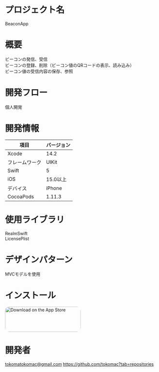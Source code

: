 # プロジェクト名
BeaconApp

# 概要
ビーコンの発信、受信<br>
ビーコンの登録、削除（ビーコン値のQRコードの表示、読み込み）<br>
ビーコン値の受信内容の保存、参照<br>

# 開発フロー
個人開発

# 開発情報
| 項目 | バージョン |
| --- | --- |
| Xcode | 14.2 |
| フレームワーク | UIKit |
| Swift | 5 |
| iOS | 15.0以上 |
| デバイス | iPhone |
| CocoaPods | 1.11.3 |

# 使用ライブラリ
RealmSwift<br>
LicensePlist<br>

# デザインパターン
MVCモデルを使用

# インストール
<a href="https://apps.apple.com/us/app/beaconapp/id1621993978?itsct=apps_box_badge&amp;itscg=30200" style="display: inline-block; overflow: hidden; border-radius: 13px; width: 250px; height: 83px;"><img src="https://tools.applemediaservices.com/api/badges/download-on-the-app-store/black/en-us?size=250x83&amp;releaseDate=1651968000&h=a42abbe07ca8d443f522aa93f9a7aad7" alt="Download on the App Store" style="border-radius: 13px; width: 250px; height: 83px;"></a>

# 開発者
tokomatokomac@gmail.com
https://github.com/tokomac?tab=repositories
